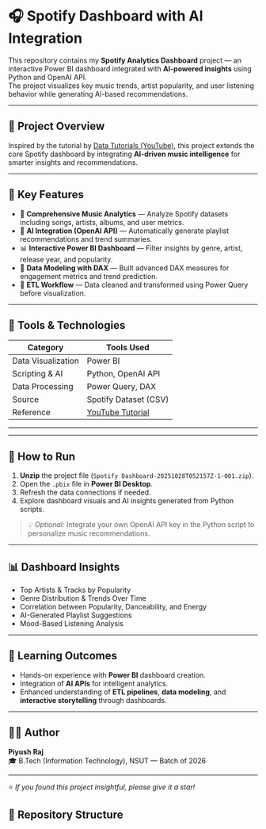 # 🎧 Spotify Dashboard with AI Integration

This repository contains my **Spotify Analytics Dashboard** project — an interactive Power BI dashboard integrated with **AI-powered insights** using Python and OpenAI API.  
The project visualizes key music trends, artist popularity, and user listening behavior while generating AI-based recommendations.

---

## 📘 Project Overview

Inspired by the tutorial by [Data Tutorials (YouTube)](https://www.youtube.com/watch?v=MjeDkDHJqzc&list=PLVOfSd1Syc0EQ3fZ2penqMTQP0sMPOa-s), this project extends the core Spotify dashboard by integrating **AI-driven music intelligence** for smarter insights and recommendations.

---

## 🧩 Key Features

- 🎵 **Comprehensive Music Analytics** — Analyze Spotify datasets including songs, artists, albums, and user metrics.  
- 🤖 **AI Integration (OpenAI API)** — Automatically generate playlist recommendations and trend summaries.  
- 📊 **Interactive Power BI Dashboard** — Filter insights by genre, artist, release year, and popularity.  
- 🧠 **Data Modeling with DAX** — Built advanced DAX measures for engagement metrics and trend prediction.  
- 🔄 **ETL Workflow** — Data cleaned and transformed using Power Query before visualization.  

---

## 🧰 Tools & Technologies

| Category | Tools Used |
|-----------|-------------|
| Data Visualization | Power BI |
| Scripting & AI | Python, OpenAI API |
| Data Processing | Power Query, DAX |
| Source | Spotify Dataset (CSV) |
| Reference | [YouTube Tutorial](https://www.youtube.com/watch?v=MjeDkDHJqzc&list=PLVOfSd1Syc0EQ3fZ2penqMTQP0sMPOa-s) |

---

---

## 🚀 How to Run

1. **Unzip** the project file (`Spotify Dashboard-20251028T052157Z-1-001.zip`).  
2. Open the `.pbix` file in **Power BI Desktop**.  
3. Refresh the data connections if needed.  
4. Explore dashboard visuals and AI insights generated from Python scripts.  

> 💡 *Optional:* Integrate your own OpenAI API key in the Python script to personalize music recommendations.

---

## 📊 Dashboard Insights

- Top Artists & Tracks by Popularity  
- Genre Distribution & Trends Over Time  
- Correlation between Popularity, Danceability, and Energy  
- AI-Generated Playlist Suggestions  
- Mood-Based Listening Analysis  

---

## 📖 Learning Outcomes

- Hands-on experience with **Power BI** dashboard creation.  
- Integration of **AI APIs** for intelligent analytics.  
- Enhanced understanding of **ETL pipelines**, **data modeling**, and **interactive storytelling** through dashboards.  

---

## 🧑‍💻 Author

**Piyush Raj**  
🎓 B.Tech (Information Technology), NSUT — Batch of 2026  


---

⭐ *If you found this project insightful, please give it a star!*

## 📂 Repository Structure


